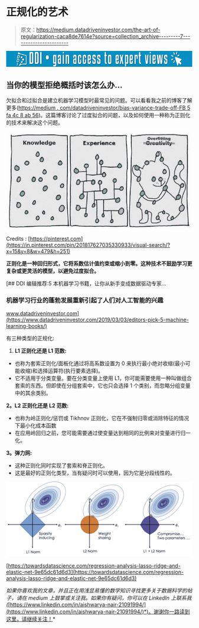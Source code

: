 # 正规化的艺术

> 原文：<https://medium.datadriveninvestor.com/the-art-of-regularization-caca8de7614e?source=collection_archive---------7----------------------->

[![](img/3204001d41af6a353f205338ceeec615.png)](http://www.track.datadriveninvestor.com/1B9E)

## 当你的模型拒绝概括时该怎么办…

欠拟合和过拟合是建立机器学习模型时最常见的问题。可以看看我之前的博客了解更多([https://medium . com/datadriveninvestor/bias-variance-trade-off-FB 5 fa 4c 8 ab 56](https://medium.com/datadriveninvestor/bias-variance-trade-off-fb5fa4c8ab56))。这篇博客讨论了过度拟合的问题，以及如何使用一种称为正则化的技术来解决这个问题。

![](img/f511df82305e5c393cd69af4707341a3.png)

Credits : [https://pinterest.com](https://in.pinterest.com/pin/201817627035330933/visual-search/?x=15&y=8&w=479&h=251)

**正则化是一种回归形式，它将系数估计值约束或缩小到零。这种技术不鼓励学习更复杂或更灵活的模型，以避免过度拟合。**

[](https://www.datadriveninvestor.com/2019/03/03/editors-pick-5-machine-learning-books/) [## DDI 编辑推荐:5 本机器学习书籍，让你从新手变成数据驱动专家…

### 机器学习行业的蓬勃发展重新引起了人们对人工智能的兴趣

www.datadriveninvestor.com](https://www.datadriveninvestor.com/2019/03/03/editors-pick-5-machine-learning-books/) 

有三种类型的正规化:

1.  **L1 正则化还是 L1 范数:**

*   也称为套索正则化/面板化通过将高系数设置为 0 来执行最小绝对收缩(最小可能收缩)和选择运算符(执行要素选择)。
*   它不适用于分类变量。要在分类变量上使用 L1，你可能需要使用一种叫做组合套索的东西。但即使在分组套索中，它也只会选择 1 个类别，而忽略分组变量中的其余类别。

**2。L2 正则化还是 L2 范数:**

*   也称为岭正则化/惩罚或 Tikhnov 正则化，它在不强制归零或消除特征的情况下最小化成本函数
*   在应用岭回归之前，您可能需要通过使变量达到相同的比例来对变量进行归一化。

**3。弹力网:**

*   这种正则化同时实现了套索和脊正则化。
*   这是最好的正则化类型，当有疑问时可以使用，因为它是分段线性的。

![](img/3c6f2e2b932c45928cf1a5f2ffc654c8.png)

[https://towardsdatascience.com/regression-analysis-lasso-ridge-and-elastic-net-9e65dc61d6d3](https://towardsdatascience.com/regression-analysis-lasso-ridge-and-elastic-net-9e65dc61d6d3)

*如果你喜欢我的文章，并且正在用浅显易懂的数学知识寻找更多关于数据科学的帖子，请在 medium 上鼓掌或关注我。如果你有疑问，你可以在 LinkedIn 上联系我(*[https://www.linkedin.com/in/aishwarya-nair-21091994/](https://www.linkedin.com/in/aishwarya-nair-21091994/)*)。谢谢你一路读到这里，请继续关注！*